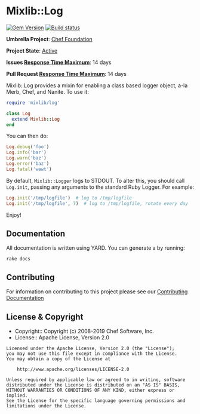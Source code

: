 # Mixlib::Log

[![Gem Version](https://badge.fury.io/rb/mixlib-log.svg)](https://badge.fury.io/rb/mixlib-log)
[![Build status](https://badge.buildkite.com/cb1e5b6f3cc77071f4b2315f6b605fe60d86e2862a490873d4.svg?branch=master)](https://buildkite.com/chef-oss/chef-mixlib-log-master-verify)

**Umbrella Project**: [Chef Foundation](https://github.com/chef/chef-oss-practices/blob/master/projects/chef-foundation.md)

**Project State**: [Active](https://github.com/chef/chef-oss-practices/blob/master/repo-management/repo-states.md#active)

**Issues [Response Time Maximum](https://github.com/chef/chef-oss-practices/blob/master/repo-management/repo-states.md)**: 14 days

**Pull Request [Response Time Maximum](https://github.com/chef/chef-oss-practices/blob/master/repo-management/repo-states.md)**: 14 days

Mixlib::Log provides a mixin for enabling a class based logger object, a-la Merb, Chef, and Nanite. To use it:

```ruby
require 'mixlib/log'

class Log
  extend Mixlib::Log
end
```

You can then do:

```ruby
Log.debug('foo')
Log.info('bar')
Log.warn('baz')
Log.error('baz')
Log.fatal('wewt')
```

By default, `Mixlib::Logger` logs to STDOUT. To alter this, you should call `Log.init`, passing any arguments to the standard Ruby Logger. For example:

```ruby
Log.init('/tmp/logfile')  # log to /tmp/logfile
Log.init('/tmp/logfile', 7)  # log to /tmp/logfile, rotate every day
```

Enjoy!

## Documentation

All documentation is written using YARD. You can generate a by running:

```
rake docs
```

## Contributing

For information on contributing to this project please see our [Contributing Documentation](https://github.com/chef/chef/blob/master/CONTRIBUTING.md)

## License & Copyright

- Copyright:: Copyright (c) 2008-2019 Chef Software, Inc.
- License:: Apache License, Version 2.0

```text
Licensed under the Apache License, Version 2.0 (the "License");
you may not use this file except in compliance with the License.
You may obtain a copy of the License at

    http://www.apache.org/licenses/LICENSE-2.0

Unless required by applicable law or agreed to in writing, software
distributed under the License is distributed on an "AS IS" BASIS,
WITHOUT WARRANTIES OR CONDITIONS OF ANY KIND, either express or implied.
See the License for the specific language governing permissions and
limitations under the License.
```
